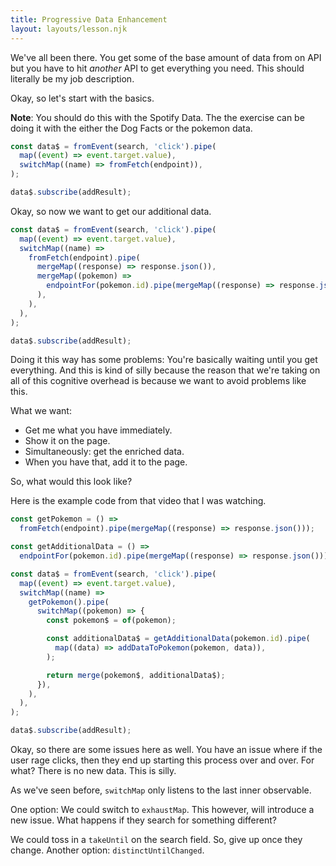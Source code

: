 ```yaml
---
title: Progressive Data Enhancement
layout: layouts/lesson.njk
---
```


We've all been there. You get some of the base amount of data from on API but you have to hit _another_ API to get everything you need. This should literally be my job description.

Okay, so let's start with the basics.

**Note**: You should do this with the Spotify Data. The the exercise can be doing it with the either the Dog Facts or the pokemon data.

```js
const data$ = fromEvent(search, 'click').pipe(
  map((event) => event.target.value),
  switchMap((name) => fromFetch(endpoint)),
);

data$.subscribe(addResult);
```

Okay, so now we want to get our additional data.

```js
const data$ = fromEvent(search, 'click').pipe(
  map((event) => event.target.value),
  switchMap((name) =>
    fromFetch(endpoint).pipe(
      mergeMap((response) => response.json()),
      mergeMap((pokemon) =>
        endpointFor(pokemon.id).pipe(mergeMap((response) => response.json())),
      ),
    ),
  ),
);

data$.subscribe(addResult);
```

Doing it this way has some problems: You're basically waiting until you get everything. And this is kind of silly because the reason that we're taking on all of this cognitive overhead is because we want to avoid problems like this.

What we want:

- Get me what you have immediately.
- Show it on the page.
- Simultaneously: get the enriched data.
- When you have that, add it to the page.

So, what would this look like?

Here is the example code from that video that I was watching.

```js
const getPokemon = () =>
  fromFetch(endpoint).pipe(mergeMap((response) => response.json()));

const getAdditionalData = () =>
  endpointFor(pokemon.id).pipe(mergeMap((response) => response.json()));

const data$ = fromEvent(search, 'click').pipe(
  map((event) => event.target.value),
  switchMap((name) =>
    getPokemon().pipe(
      switchMap((pokemon) => {
        const pokemon$ = of(pokemon);

        const additionalData$ = getAdditionalData(pokemon.id).pipe(
          map((data) => addDataToPokemon(pokemon, data)),
        );

        return merge(pokemon$, additionalData$);
      }),
    ),
  ),
);

data$.subscribe(addResult);
```

Okay, so there are some issues here as well. You have an issue where if the user rage clicks, then they end up starting this process over and over. For what? There is no new data. This is silly.

As we've seen before, `switchMap` only listens to the last inner observable.

One option: We could switch to `exhaustMap`. This however, will introduce a new issue. What happens if they search for something different?

We could toss in a `takeUntil` on the search field. So, give up once they change. Another option: `distinctUntilChanged`.
